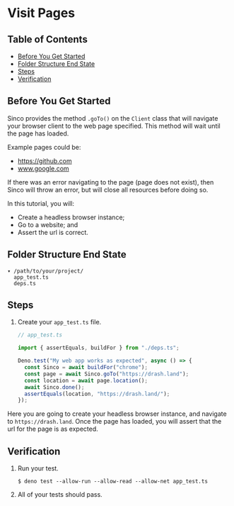 # Visit Pages

## Table of Contents

- [Before You Get Started](#before-you-get-started)
- [Folder Structure End State](#folder-structure-end-state)
- [Steps](#steps)
- [Verification](#verification)

## Before You Get Started

Sinco provides the method `.goTo()` on the `Client` class that will navigate
your browser client to the web page specified. This method will wait until the
page has loaded.

Example pages could be:

- https://github.com
- www.google.com

If there was an error navigating to the page (page does not exist), then Sinco
will throw an error, but will close all resources before doing so.

In this tutorial, you will:

- Create a headless browser instance;
- Go to a website; and
- Assert the url is correct.

## Folder Structure End State

```text
▾ /path/to/your/project/
  app_test.ts
  deps.ts
```

## Steps

1. Create your `app_test.ts` file.

   ```typescript
   // app_test.ts

   import { assertEquals, buildFor } from "./deps.ts";

   Deno.test("My web app works as expected", async () => {
     const Sinco = await buildFor("chrome");
     const page = await Sinco.goTo("https://drash.land");
     const location = await page.location();
     await Sinco.done();
     assertEquals(location, "https://drash.land/");
   });
   ```

Here you are going to create your headless browser instance, and navigate to
`https://drash.land`. Once the page has loaded, you will assert that the url for
the page is as expected.

## Verification

1. Run your test.

   ```shell
   $ deno test --allow-run --allow-read --allow-net app_test.ts
   ```

2. All of your tests should pass.
